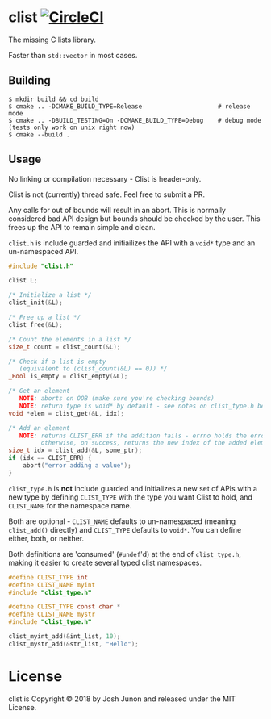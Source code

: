 # clist [![CircleCI](https://circleci.com/gh/Qix-/clist.svg?style=svg)](https://circleci.com/gh/Qix-/clist)

The missing C lists library.

Faster than `std::vector` in most cases.

## Building

```console
$ mkdir build && cd build
$ cmake .. -DCMAKE_BUILD_TYPE=Release                     # release mode
$ cmake .. -DBUILD_TESTING=On -DCMAKE_BUILD_TYPE=Debug    # debug mode (tests only work on unix right now)
$ cmake --build .
```

## Usage

No linking or compilation necessary - Clist is header-only.

Clist is not (currently) thread safe. Feel free to submit a PR.

Any calls for out of bounds will result in an abort. This is normally considered
bad API design but bounds should be checked by the user. This frees up the API
to remain simple and clean.

`clist.h` is include guarded and initiailizes the API with a `void*` type
and an un-namespaced API.

```c
#include "clist.h"

clist L;

/* Initialize a list */
clist_init(&L);

/* Free up a list */
clist_free(&L);

/* Count the elements in a list */
size_t count = clist_count(&L);

/* Check if a list is empty
   (equivalent to (clist_count(&L) == 0)) */
_Bool is_empty = clist_empty(&L);

/* Get an element
   NOTE: aborts on OOB (make sure you're checking bounds)
   NOTE: return type is void* by default - see notes on clist_type.h below */
void *elem = clist_get(&L, idx);

/* Add an element
   NOTE: returns CLIST_ERR if the addition fails - errno holds the error
         otherwise, on success, returns the new index of the added element */
size_t idx = clist_add(&L, some_ptr);
if (idx == CLIST_ERR) {
    abort("error adding a value");
}
```

`clist_type.h` is **not** include guarded and initializes a new set of APIs
with a new type by defining `CLIST_TYPE` with the type you want Clist to hold,
and `CLIST_NAME` for the namespace name.

Both are optional - `CLIST_NAME` defaults to un-namespaced (meaning `clist_add()` directly)
and `CLIST_TYPE` defaults to `void*`. You can define either, both, or neither.

Both definitions are 'consumed' (`#undef`'d) at the end of `clist_type.h`, making it easier
to create several typed clist namespaces.

```c
#define CLIST_TYPE int
#define CLIST_NAME myint
#include "clist_type.h"

#define CLIST_TYPE const char *
#define CLIST_NAME mystr
#include "clist_type.h"

clist_myint_add(&int_list, 10);
clist_mystr_add(&str_list, "Hello");
```

# License
clist is Copyright &copy; 2018 by Josh Junon and released under the MIT License.
